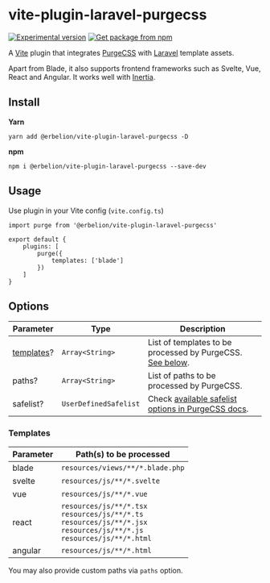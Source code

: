 # vite-plugin-laravel-purgecss

[![Experimental version](https://img.shields.io/badge/-experimental-red)](#) [![Get package from npm](https://img.shields.io/npm/v/@erbelion/vite-plugin-laravel-purgecss?color=blue)](https://www.npmjs.com/package/@erbelion/vite-plugin-laravel-purgecss)

A [Vite](https://github.com/vitejs/vite) plugin that integrates [PurgeCSS](https://github.com/FullHuman/purgecss) with [Laravel](https://github.com/laravel/laravel) template assets.

Apart from Blade, it also supports frontend frameworks such as Svelte, Vue, React and Angular. It works well with [Inertia](https://github.com/inertiajs/inertia).

## Install
**Yarn**
```
yarn add @erbelion/vite-plugin-laravel-purgecss -D
```
**npm**
```
npm i @erbelion/vite-plugin-laravel-purgecss --save-dev
```

## Usage
Use plugin in your Vite config (`vite.config.ts`)

```
import purge from '@erbelion/vite-plugin-laravel-purgecss'

export default {
    plugins: [
        purge({
            templates: ['blade']
        })
    ]
}
```

## Options

| Parameter | Type  | Description |
| ----------- | -----------  | ---------- |
| [templates](#templates)? | `Array<String>` | List of templates to be processed by PurgeCSS. [See below](#templates). |
| paths? | `Array<String>` | List of paths to be processed by PurgeCSS. |
| safelist? | `UserDefinedSafelist` | Check [available safelist options in PurgeCSS docs](https://purgecss.com/configuration.html#options).

### Templates

| Parameter | Path(s) to be processed |
| ----------- | ----------- |
| blade | `resources/views/**/*.blade.php` |
| svelte | `resources/js/**/*.svelte` |
| vue | `resources/js/**/*.vue` |
| react | `resources/js/**/*.tsx`<br/>`resources/js/**/*.ts`<br/>`resources/js/**/*.jsx`<br/>`resources/js/**/*.js`<br/>`resources/js/**/*.html` |
| angular | `resources/js/**/*.html` |

You may also provide custom paths via `paths` option.

